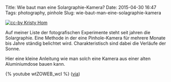 Title: Wie baut man eine Solargraphie-Kamera?
Date: 2015-04-30 16:47
Tags: photography, pinhole
Slug: wie-baut-man-eine-solagraphie-kamera

[![cc-by Kristy Hom]({static}/images/4721302050_5b64fe25d8_b.jpg)](https://www.flickr.com/photos/crunchyfootsteps/4721302050/in/photolist-rgFdFw-8ccUBu-rnKhPM-5EKagW-84TFpR-8FLFK7-8FLFu9-8FLFeb-8FHtZt-8FHtGR-8FLEwu-8FHtbR-8FHsXX-7xwAmZ-b5QMCR-8ccUAS-b5QLSM-bUoioY-buQK6H-9DUJJu-rpvinj-5z8xMT-o7LWfV-o7X1oY-5z8xN8-5z8xMZ-o85eDc-7ppJ4P-7JaD5a-7ENm3B-i2RtXE-7NdofV-bmR9D2-b6KsuD-basvXa-b6KtMH-bVPNhN-9DRTcc-5EERAv-7WuwZJ-8FLHBL-93BinQ-6yuMPE-69JbtS-93yc7X-8FLHLy-8FLHtd-bYTDdb-5EWy75-8FHwNT)

Auf meiner Liste der fotografischen Experimente steht seit jahren die Solargraphie. Eine Methode in der eine Pinhole-Kamera für mehrere Monate bis Jahre ständig belichtet wird. Charakteristisch sind dabei die Verläufe der Sonne.

Hier eine kleine Anleitung wie man solch eine Kamera aus einer alten Aluminiumdose bauen kann.

{% youtube wtZOWEB_wcI %}
([via](http://petapixel.com/2015/04/29/how-to-make-a-diy-solargraphy-pinhole-camera-for-6-month-exposures/))
